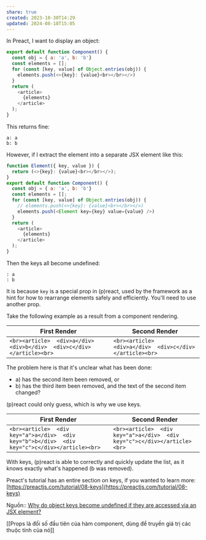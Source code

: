```yaml
---
share: true
created: 2023-10-30T14:29
updated: 2024-08-18T15:05
---
```

In Preact, I want to display an object:

```javascript
export default function Component() {
  const obj = { a: 'a', b: 'b'} 
  const elements = [];
  for (const [key, value] of Object.entries(obj)) {
    elements.push(<>{key}: {value}<br></br></>)
  }
  return (
    <article>
      {elements}
    </article>
  );
}
```

This returns fine:

```
a: a
b: b
```

However, if I extract the element into a separate JSX element like this:

```javascript
function Element({ key, value }) {
  return (<>{key}: {value}<br></br></>);
}
export default function Component() {
  const obj = { a: 'a', b: 'b'} 
  const elements = [];
  for (const [key, value] of Object.entries(obj)) {
    // elements.push(<>{key}: {value}<br></br></>)
    elements.push(<Element key={key} value={value} />)
  }
  return (
    <article>
      {elements}
    </article>
  );
}
```

Then the keys all become undefined:

```
: a
: b
```

It is because `key` is a special prop in (p)react, used by the framework as a hint for how to rearrange elements safely and efficiently. You'll need to use another prop.

Take the following example as a result from a component rendering.

| First Render                                                                   | Second Render                                                    |
| ------------------------------------------------------------------------------ | ---------------------------------------------------------------- |
| ```<br><article>  <div>a</div>  <div>b</div>  <div>c</div></article><br>``` | ```<br><article>  <div>a</div>  <div>c</div></article><br>``` |

The problem here is that it's unclear what has been done:

- a) has the second item been removed, or
- b) has the third item been removed, and the text of the second item changed?

(p)react could only guess, which is why we use keys.

| First Render                                                                                           | Second Render                                                                    |
| ------------------------------------------------------------------------------------------------------ | -------------------------------------------------------------------------------- |
| ```<br><article>  <div key="a">a</div>  <div key="b">b</div>  <div key="c">c</div></article><br>``` | ```<br><article>  <div key="a">a</div>  <div key="c">c</div></article><br>``` |

With keys, (p)react is able to correctly and quickly update the list, as it knows exactly what's happened (b was removed).

Preact's tutorial has an entire section on keys, if you wanted to learn more: [https://preactjs.com/tutorial/08-keys](https://preactjs.com/tutorial/08-keys)

Nguồn:: [Why do object keys become undefined if they are accessed via an JSX element?](https://stackoverflow.com/a/78466472/3416774)

[[Props là đối số đầu tiên của hàm component, dùng để truyền giá trị các thuộc tính của nó]]